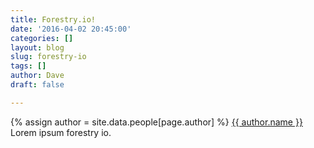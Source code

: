 ```yaml
---
title: Forestry.io!
date: '2016-04-02 20:45:00'
categories: []
layout: blog
slug: forestry-io
tags: []
author: Dave
draft: false

---
```

{% assign author = site.data.people[page.author] %}
<a rel="author"
  href="{{ author.twitter }}"
  title="{{ author.name }}">
    {{ author.name }}
</a>
Lorem ipsum forestry io.
